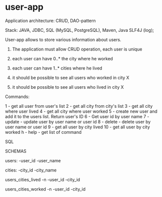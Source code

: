 # user-app

Application architecture:
CRUD, DAO-pattern

Stack:
JAVA, JDBC, SQL (MySQL, PostgreSQL), Maven, Java SLF4J (log);

User-app allows to store various information about users.

1. The application must allow CRUD operation, each user is unique

2. each user can have 0..* the city where he worked
3. each user can have 1..* cities where he lived

4. it should be possible to see all users who worked in city X
5. it should be possible to see all users who lived in city X

Commands:

1 - get all user from user's list
2 - get all city from city's list
3 - get all city where user lived
4 - get all city where user worked
5 - create new user and add it to the users list. Return user's ID
6 - Get user id by user name
7 - update - update user by user name or user id
8 - delete - delete user by user name or user id
9 - get all user by city lived
10 - get all user by city worked
h - help - get list of command

SQL

SCHEMAS

users:
-user_id
-user_name

cities:
-city_id
-city_name

users_cities_lived
-n
-user_id
-city_id

users_cities_worked
-n
-user_id
-city_id





